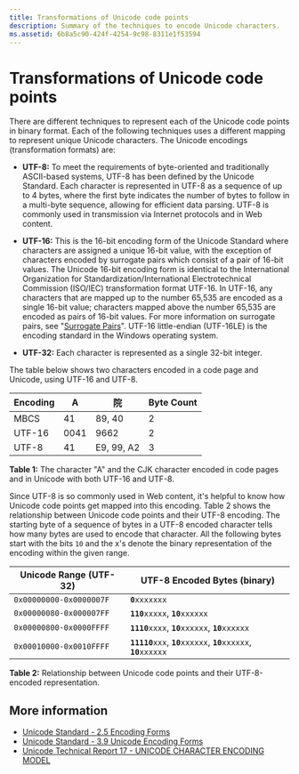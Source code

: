 ```yaml
---
title: Transformations of Unicode code points
description: Summary of the techniques to encode Unicode characters.
ms.assetid: 6b8a5c90-424f-4254-9c98-8311e1f53594
---
```


# Transformations of Unicode code points

There are different techniques to represent each of the Unicode code points in binary format.
Each of the following techniques uses a different mapping to represent unique Unicode characters.
The Unicode encodings (transformation formats) are:

- **UTF-8:** To meet the requirements of byte-oriented and traditionally ASCII-based systems, UTF-8 has been defined by the Unicode Standard.
Each character is represented in UTF-8 as a sequence of up to 4 bytes, where the first byte indicates the number of bytes to follow in a multi-byte sequence, allowing for efficient data parsing.
UTF-8 is commonly used in transmission via Internet protocols and in Web content.

- **UTF-16:** This is the 16-bit encoding form of the Unicode Standard where characters are assigned a unique 16-bit value, with the exception of characters encoded by surrogate pairs which consist of a pair of 16-bit values.
The Unicode 16-bit encoding form is identical to the International Organization for Standardization/International Electrotechnical Commission (ISO/IEC) transformation format UTF-16.
In UTF-16, any characters that are mapped up to the number 65,535 are encoded as a single 16-bit value; characters mapped above the number 65,535 are encoded as pairs of 16-bit values.
For more information on surrogate pairs, see "[Surrogate Pairs](https://docs.microsoft.com/globalization/encoding/surrogate-pairs)".
UTF-16 little-endian (UTF-16LE) is the encoding standard in the Windows operating system.

- **UTF-32:** Each character is represented as a single 32-bit integer.

The table below shows two characters encoded in a code page and Unicode, using UTF-16 and UTF-8.

| Encoding |  **A**  | <span lang="zh-Hans">**院**</span> | Byte Count |
|----------|---------|------------------------------------|------------|
| MBCS     |  41   | 89, 40     | 2 |
| UTF-16   |  0041 | 9662       | 2 |
| UTF-8    |  41   | E9, 99, A2 | 3 |

**Table 1:** The character "A" and the CJK character encoded in code pages and in Unicode with both UTF-16 and UTF-8.

Since UTF-8 is so commonly used in Web content, it's helpful to know how Unicode code points get mapped into this encoding.
Table 2 shows the relationship between Unicode code points and their UTF-8 encoding.
The starting byte of a sequence of bytes in a UTF-8 encoded character tells how many bytes are used to encode that character.
All the following bytes start with the bits `10` and the x's denote the binary representation of the encoding within the given range.

| Unicode Range (UTF-32)  | UTF-8 Encoded Bytes (binary) |
|-------------------------|---------------------|
| `0x00000000-0x0000007F` | **`0`**`xxxxxxx` |
| `0x00000080-0x000007FF` | **`110`**`xxxxx`, **`10`**`xxxxxx` |
| `0x00000800-0x0000FFFF` | **`1110`**`xxxx`, **`10`**`xxxxxx`, **`10`**`xxxxxx` |
| `0x00010000-0x0010FFFF` | **`11110`**`xxx`, **`10`**`xxxxxx`, **`10`**`xxxxxx`, **`10`**`xxxxxx` |

**Table 2:** Relationship between Unicode code points and their UTF-8-encoded representation.

## More information

- [Unicode Standard - 2.5 Encoding Forms](https://www.unicode.org/versions/Unicode14.0.0/ch02.pdf#G13708)
- [Unicode Standard - 3.9 Unicode Encoding Forms](https://www.unicode.org/versions/Unicode14.0.0/ch03.pdf#G7404)
- [Unicode Technical Report 17 - UNICODE CHARACTER ENCODING MODEL](https://www.unicode.org/reports/tr17/)